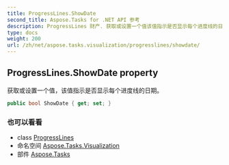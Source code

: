 ```yaml
---
title: ProgressLines.ShowDate
second_title: Aspose.Tasks for .NET API 参考
description: ProgressLines 财产. 获取或设置一个值该值指示是否显示每个进度线的日期
type: docs
weight: 200
url: /zh/net/aspose.tasks.visualization/progresslines/showdate/
---
```

## ProgressLines.ShowDate property

获取或设置一个值，该值指示是否显示每个进度线的日期。

```csharp
public bool ShowDate { get; set; }
```

### 也可以看看

* class [ProgressLines](../)
* 命名空间 [Aspose.Tasks.Visualization](../../progresslines/)
* 部件 [Aspose.Tasks](../../../)


